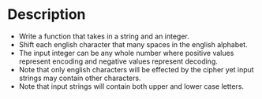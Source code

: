 # Description

- Write a function that takes in a string and an integer.
- Shift each english character that many spaces in the english alphabet.
- The input integer can be any whole number where positive values represent encoding and negative values represent decoding.
- Note that only english characters will be effected by the cipher yet input strings may contain other characters.
- Note that input strings will contain both upper and lower case letters.
